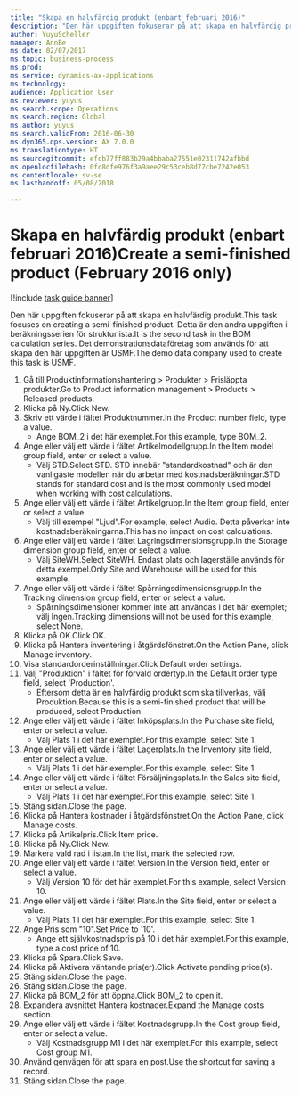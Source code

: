 ```yaml
--- 
title: "Skapa en halvfärdig produkt (enbart februari 2016)"
description: "Den här uppgiften fokuserar på att skapa en halvfärdig produkt."
author: YuyuScheller
manager: AnnBe
ms.date: 02/07/2017
ms.topic: business-process
ms.prod: 
ms.service: dynamics-ax-applications
ms.technology: 
audience: Application User
ms.reviewer: yuyus
ms.search.scope: Operations
ms.search.region: Global
ms.author: yuyus
ms.search.validFrom: 2016-06-30
ms.dyn365.ops.version: AX 7.0.0
ms.translationtype: HT
ms.sourcegitcommit: efcb77ff883b29a4bbaba27551e02311742afbbd
ms.openlocfilehash: 0fc8dfe976f3a9aee29c53ceb8d77cbe7242e053
ms.contentlocale: sv-se
ms.lasthandoff: 05/08/2018

---
```

# <a name="create-a-semi-finished-product-february-2016-only"></a><span data-ttu-id="d373f-103">Skapa en halvfärdig produkt (enbart februari 2016)</span><span class="sxs-lookup"><span data-stu-id="d373f-103">Create a semi-finished product (February 2016 only)</span></span>

[!include [task guide banner](../../includes/task-guide-banner.md)]

<span data-ttu-id="d373f-104">Den här uppgiften fokuserar på att skapa en halvfärdig produkt.</span><span class="sxs-lookup"><span data-stu-id="d373f-104">This task focuses on creating a semi-finished product.</span></span> <span data-ttu-id="d373f-105">Detta är den andra uppgiften i beräkningsserien för strukturlista.</span><span class="sxs-lookup"><span data-stu-id="d373f-105">It is the second task in the BOM calculation series.</span></span> <span data-ttu-id="d373f-106">Det demonstrationsdataföretag som används för att skapa den här uppgiften är USMF.</span><span class="sxs-lookup"><span data-stu-id="d373f-106">The demo data company used to create this task is USMF.</span></span>

1. <span data-ttu-id="d373f-107">Gå till Produktinformationshantering > Produkter > Frisläppta produkter.</span><span class="sxs-lookup"><span data-stu-id="d373f-107">Go to Product information management > Products > Released products.</span></span>
2. <span data-ttu-id="d373f-108">Klicka på Ny.</span><span class="sxs-lookup"><span data-stu-id="d373f-108">Click New.</span></span>
3. <span data-ttu-id="d373f-109">Skriv ett värde i fältet Produktnummer.</span><span class="sxs-lookup"><span data-stu-id="d373f-109">In the Product number field, type a value.</span></span>
    * <span data-ttu-id="d373f-110">Ange BOM_2 i det här exemplet.</span><span class="sxs-lookup"><span data-stu-id="d373f-110">For this example, type BOM_2.</span></span>  
4. <span data-ttu-id="d373f-111">Ange eller välj ett värde i fältet Artikelmodellgrupp.</span><span class="sxs-lookup"><span data-stu-id="d373f-111">In the Item model group field, enter or select a value.</span></span>
    * <span data-ttu-id="d373f-112">Välj STD.</span><span class="sxs-lookup"><span data-stu-id="d373f-112">Select STD.</span></span> <span data-ttu-id="d373f-113">STD innebär "standardkostnad" och är den vanligaste modellen när du arbetar med kostnadsberäkningar.</span><span class="sxs-lookup"><span data-stu-id="d373f-113">STD stands for standard cost and is the most commonly used model when working with cost calculations.</span></span>  
5. <span data-ttu-id="d373f-114">Ange eller välj ett värde i fältet Artikelgrupp.</span><span class="sxs-lookup"><span data-stu-id="d373f-114">In the Item group field, enter or select a value.</span></span>
    * <span data-ttu-id="d373f-115">Välj till exempel "Ljud".</span><span class="sxs-lookup"><span data-stu-id="d373f-115">For example, select Audio.</span></span> <span data-ttu-id="d373f-116">Detta påverkar inte kostnadsberäkningarna.</span><span class="sxs-lookup"><span data-stu-id="d373f-116">This has no impact on cost calculations.</span></span>  
6. <span data-ttu-id="d373f-117">Ange eller välj ett värde i fältet Lagringsdimensionsgrupp.</span><span class="sxs-lookup"><span data-stu-id="d373f-117">In the Storage dimension group field, enter or select a value.</span></span>
    * <span data-ttu-id="d373f-118">Välj SiteWH.</span><span class="sxs-lookup"><span data-stu-id="d373f-118">Select SiteWH.</span></span> <span data-ttu-id="d373f-119">Endast plats och lagerställe används för detta exempel.</span><span class="sxs-lookup"><span data-stu-id="d373f-119">Only Site and Warehouse will be used for this example.</span></span>  
7. <span data-ttu-id="d373f-120">Ange eller välj ett värde i fältet Spårningsdimensionsgrupp.</span><span class="sxs-lookup"><span data-stu-id="d373f-120">In the Tracking dimension group field, enter or select a value.</span></span>
    * <span data-ttu-id="d373f-121">Spårningsdimensioner kommer inte att användas i det här exemplet; välj Ingen.</span><span class="sxs-lookup"><span data-stu-id="d373f-121">Tracking dimensions will not be used for this example, select None.</span></span>  
8. <span data-ttu-id="d373f-122">Klicka på OK.</span><span class="sxs-lookup"><span data-stu-id="d373f-122">Click OK.</span></span>
9. <span data-ttu-id="d373f-123">Klicka på Hantera inventering i åtgärdsfönstret.</span><span class="sxs-lookup"><span data-stu-id="d373f-123">On the Action Pane, click Manage inventory.</span></span>
10. <span data-ttu-id="d373f-124">Visa standardorderinställningar.</span><span class="sxs-lookup"><span data-stu-id="d373f-124">Click Default order settings.</span></span>
11. <span data-ttu-id="d373f-125">Välj "Produktion" i fältet för förvald ordertyp.</span><span class="sxs-lookup"><span data-stu-id="d373f-125">In the Default order type field, select 'Production'.</span></span>
    * <span data-ttu-id="d373f-126">Eftersom detta är en halvfärdig produkt som ska tillverkas, välj Produktion.</span><span class="sxs-lookup"><span data-stu-id="d373f-126">Because this is a semi-finished product that will be produced, select Production.</span></span>  
12. <span data-ttu-id="d373f-127">Ange eller välj ett värde i fältet Inköpsplats.</span><span class="sxs-lookup"><span data-stu-id="d373f-127">In the Purchase site field, enter or select a value.</span></span>
    * <span data-ttu-id="d373f-128">Välj Plats 1 i det här exemplet.</span><span class="sxs-lookup"><span data-stu-id="d373f-128">For this example, select Site 1.</span></span>  
13. <span data-ttu-id="d373f-129">Ange eller välj ett värde i fältet Lagerplats.</span><span class="sxs-lookup"><span data-stu-id="d373f-129">In the Inventory site field, enter or select a value.</span></span>
    * <span data-ttu-id="d373f-130">Välj Plats 1 i det här exemplet.</span><span class="sxs-lookup"><span data-stu-id="d373f-130">For this example, select Site 1.</span></span>  
14. <span data-ttu-id="d373f-131">Ange eller välj ett värde i fältet Försäljningsplats.</span><span class="sxs-lookup"><span data-stu-id="d373f-131">In the Sales site field, enter or select a value.</span></span>
    * <span data-ttu-id="d373f-132">Välj Plats 1 i det här exemplet.</span><span class="sxs-lookup"><span data-stu-id="d373f-132">For this example, select Site 1.</span></span>  
15. <span data-ttu-id="d373f-133">Stäng sidan.</span><span class="sxs-lookup"><span data-stu-id="d373f-133">Close the page.</span></span>
16. <span data-ttu-id="d373f-134">Klicka på Hantera kostnader i åtgärdsfönstret.</span><span class="sxs-lookup"><span data-stu-id="d373f-134">On the Action Pane, click Manage costs.</span></span>
17. <span data-ttu-id="d373f-135">Klicka på Artikelpris.</span><span class="sxs-lookup"><span data-stu-id="d373f-135">Click Item price.</span></span>
18. <span data-ttu-id="d373f-136">Klicka på Ny.</span><span class="sxs-lookup"><span data-stu-id="d373f-136">Click New.</span></span>
19. <span data-ttu-id="d373f-137">Markera vald rad i listan.</span><span class="sxs-lookup"><span data-stu-id="d373f-137">In the list, mark the selected row.</span></span>
20. <span data-ttu-id="d373f-138">Ange eller välj ett värde i fältet Version.</span><span class="sxs-lookup"><span data-stu-id="d373f-138">In the Version field, enter or select a value.</span></span>
    * <span data-ttu-id="d373f-139">Välj Version 10 för det här exemplet.</span><span class="sxs-lookup"><span data-stu-id="d373f-139">For this example, select Version 10.</span></span>  
21. <span data-ttu-id="d373f-140">Ange eller välj ett värde i fältet Plats.</span><span class="sxs-lookup"><span data-stu-id="d373f-140">In the Site field, enter or select a value.</span></span>
    * <span data-ttu-id="d373f-141">Välj Plats 1 i det här exemplet.</span><span class="sxs-lookup"><span data-stu-id="d373f-141">For this example, select Site 1.</span></span>  
22. <span data-ttu-id="d373f-142">Ange Pris som "10".</span><span class="sxs-lookup"><span data-stu-id="d373f-142">Set Price to '10'.</span></span>
    * <span data-ttu-id="d373f-143">Ange ett självkostnadspris på 10 i det här exemplet.</span><span class="sxs-lookup"><span data-stu-id="d373f-143">For this example, type a cost price of 10.</span></span>  
23. <span data-ttu-id="d373f-144">Klicka på Spara.</span><span class="sxs-lookup"><span data-stu-id="d373f-144">Click Save.</span></span>
24. <span data-ttu-id="d373f-145">Klicka på Aktivera väntande pris(er).</span><span class="sxs-lookup"><span data-stu-id="d373f-145">Click Activate pending price(s).</span></span>
25. <span data-ttu-id="d373f-146">Stäng sidan.</span><span class="sxs-lookup"><span data-stu-id="d373f-146">Close the page.</span></span>
26. <span data-ttu-id="d373f-147">Stäng sidan.</span><span class="sxs-lookup"><span data-stu-id="d373f-147">Close the page.</span></span>
27. <span data-ttu-id="d373f-148">Klicka på BOM_2 för att öppna.</span><span class="sxs-lookup"><span data-stu-id="d373f-148">Click BOM_2 to open it.</span></span>
28. <span data-ttu-id="d373f-149">Expandera avsnittet Hantera kostnader.</span><span class="sxs-lookup"><span data-stu-id="d373f-149">Expand the Manage costs section.</span></span>
29. <span data-ttu-id="d373f-150">Ange eller välj ett värde i fältet Kostnadsgrupp.</span><span class="sxs-lookup"><span data-stu-id="d373f-150">In the Cost group field, enter or select a value.</span></span>
    * <span data-ttu-id="d373f-151">Välj Kostnadsgrupp M1 i det här exemplet.</span><span class="sxs-lookup"><span data-stu-id="d373f-151">For this example, select Cost group M1.</span></span>  
30. <span data-ttu-id="d373f-152">Använd genvägen för att spara en post.</span><span class="sxs-lookup"><span data-stu-id="d373f-152">Use the shortcut for saving a record.</span></span>
31. <span data-ttu-id="d373f-153">Stäng sidan.</span><span class="sxs-lookup"><span data-stu-id="d373f-153">Close the page.</span></span>



